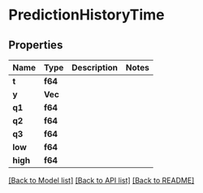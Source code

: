 # PredictionHistoryTime

## Properties

Name | Type | Description | Notes
------------ | ------------- | ------------- | -------------
**t** | **f64** |  | 
**y** | **Vec<f64>** |  | 
**q1** | **f64** |  | 
**q2** | **f64** |  | 
**q3** | **f64** |  | 
**low** | **f64** |  | 
**high** | **f64** |  | 

[[Back to Model list]](../README.md#documentation-for-models) [[Back to API list]](../README.md#documentation-for-api-endpoints) [[Back to README]](../README.md)


